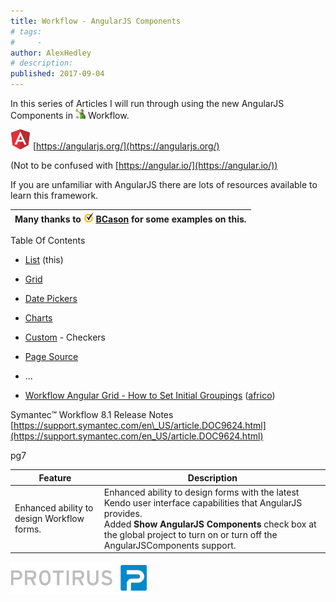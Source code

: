 ```yaml
---
title: Workflow - AngularJS Components
# tags:
#     - 
author: AlexHedley
# description: 
published: 2017-09-04
---
```


In this series of Articles I will run through using the new AngularJS Components in ![Workflow](images\Workflow.png) Workflow.
  
![Angular Logo](images\Angular.png) [https://angularjs.org/](https://angularjs.org/)
  
(Not to be confused with [https://angular.io/](https://angular.io/))
  
If you are unfamiliar with AngularJS there are lots of resources available to learn this framework.

| Many thanks to ![Symantec Logo](images\Symantec.png) [BCason](https://www-secure.symantec.com/connect/user/bcason) for some examples on this. |
| --- |

Table Of Contents
  
- [List](https://community.broadcom.com/symantecenterprise/viewdocument?DocumentKey=3baf8485-eabd-43ff-8cc0-767906273a44&amp;CommunityKey=04ead5e9-3643-4118-b853-afa5a58710c6&amp;tab=librarydocuments) (this)
- [Grid](https://community.broadcom.com/symantecenterprise/viewdocument?DocumentKey=a05d59e4-87ed-45b5-abd4-574974d05185&amp;CommunityKey=04ead5e9-3643-4118-b853-afa5a58710c6&amp;tab=librarydocuments)
- [Date Pickers](https://community.broadcom.com/symantecenterprise/viewdocument?DocumentKey=a06bd03c-3430-482a-bdaf-0ff9aff23c8e&amp;CommunityKey=04ead5e9-3643-4118-b853-afa5a58710c6&amp;tab=librarydocuments)
- [Charts](https://community.broadcom.com/symantecenterprise/viewdocument?DocumentKey=fac5c517-6ba6-4cbe-8aad-dd2b2beff237&amp;CommunityKey=04ead5e9-3643-4118-b853-afa5a58710c6&amp;tab=librarydocuments)
- [Custom](https://community.broadcom.com/symantecenterprise/viewdocument?DocumentKey=062791d7-60fd-4702-9ac5-1bcdf0f2dfc4&amp;CommunityKey=04ead5e9-3643-4118-b853-afa5a58710c6&amp;tab=librarydocuments) - Checkers
- [Page Source](https://community.broadcom.com/symantecenterprise/viewdocument?DocumentKey=3607359c-2ba3-4491-acfd-a29c88639fcd&amp;CommunityKey=04ead5e9-3643-4118-b853-afa5a58710c6&amp;tab=librarydocuments)
- ...

- [Workflow Angular Grid - How to Set Initial Groupings](https://community.broadcom.com/symantecenterprise/viewdocument?DocumentKey=290275fb-ae7b-49ee-a44e-b1e318130914&amp;CommunityKey=04ead5e9-3643-4118-b853-afa5a58710c6&amp;tab=librarydocuments) ([africo](https://www.symantec.com/connect/user/africo))

Symantec™ Workflow 8.1 Release Notes  
[https://support.symantec.com/en\_US/article.DOC9624.html](https://support.symantec.com/en_US/article.DOC9624.html)
  
pg7

| Feature | Description |
| --- | --- |
| Enhanced ability to design Workflow forms. | Enhanced ability to design forms with the latest Kendo user interface capabilities that AngularJS provides.  <br>			Added **Show AngularJS Components** check box at the global project to turn on or turn off the AngularJSComponents support. |

[![Protirus](images\Protirus.png)](https://www.protirus.com)
